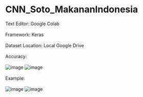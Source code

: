 # CNN_Soto_MakananIndonesia
Text Editor: Google Colab<br><br>
Framework: Keras<br><br>
Dataset Location: Local Google Drive<br><br>
Accuracy:<br><br>
![image](https://github.com/jehianth/CNN_Soto_MakananIndonesia/assets/55863992/ed01a882-7980-442f-9ee0-c19b3259c662)
![image](https://github.com/jehianth/CNN_Soto_MakananIndonesia/assets/55863992/8d9f9c5c-18e6-4e1d-917a-d3f0feaf2ac4)
<br><br>Example:<br><br>
![image](https://github.com/jehianth/CNN_Soto_MakananIndonesia/assets/55863992/029b7e2c-e95f-47ee-b103-56ef36442e7e)
![image](https://github.com/jehianth/CNN_Soto_MakananIndonesia/assets/55863992/982d217e-76ec-4a58-a474-1b6fda0fb8a9)
